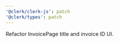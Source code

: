 ```yaml
---
'@clerk/clerk-js': patch
'@clerk/types': patch
---
```


Refactor InvoicePage title and invoice ID UI.
